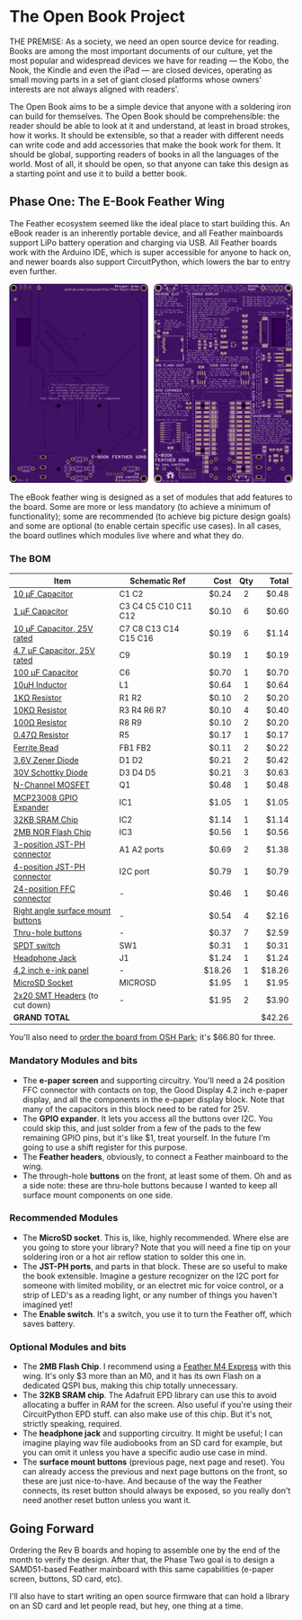 # The Open Book Project

THE PREMISE: As a society, we need an open source device for reading. Books are among the most important documents of our culture, yet the most popular and widespread devices we have for reading — the Kobo, the Nook, the Kindle and even the iPad — are closed devices, operating as small moving parts in a set of giant closed platforms whose owners' interests are not always aligned with readers'.

The Open Book aims to be a simple device that anyone with a soldering iron can build for themselves. The Open Book should be comprehensible: the reader should be able to look at it and understand, at least in broad strokes, how it works. It should be extensible, so that a reader with different needs can write code and add accessories that make the book work for them. It should be global, supporting readers of books in all the languages of the world. Most of all, it should be open, so that anyone can take this design as a starting point and use it to build a better book.

## Phase One: The E-Book Feather Wing

The Feather ecosystem seemed like the ideal place to start building this. An eBook reader is an inherently portable device, and all Feather mainboards support LiPo battery operation and charging via USB. All Feather boards work with the Arduino IDE, which is super accessible for anyone to hack on, and newer boards also support CircuitPython, which lowers the bar to entry even further.

![image](/images/board.png)

The eBook feather wing is designed as a set of modules that add features to the board. Some are more or less mandatory (to achieve a minimum of functionality); some are recommended (to achieve big picture design goals) and some are optional (to enable certain specific use cases). In all cases, the board outlines which modules live where and what they do.

### The BOM

| Item          | Schematic Ref | Cost  | Qty | Total |
| ------------- | ------------- | -----:|:---:| -----:|
| [10 µF Capacitor](https://www.digikey.com/short/prr548) | C1 C2 | $0.24 | 2 | $0.48 |
| [1 µF Capacitor](https://www.digikey.com/short/prr543) | C3 C4 C5 C10 C11 C12 | $0.10 | 6 | $0.60 |
| [10 µF Capacitor, 25V rated](https://www.digikey.com/short/prr59w) | C7 C8 C13 C14 C15 C16 | $0.19 | 6 | $1.14 |
| [4.7 µF Capacitor, 25V rated](https://www.digikey.com/short/prr5b9) | C9 | $0.19 | 1 | $0.19 |
| [100 µF Capacitor](https://www.digikey.com/short/prr545) | C6 | $0.70 | 1 | $0.70 |
| [10µH Inductor](https://www.digikey.com/short/prr5bv) | L1 | $0.64 | 1 | $0.64 |
| [1KΩ Resistor](https://www.digikey.com/short/prr5ff) | R1 R2 | $0.10 | 2 | $0.20 |
| [10KΩ Resistor](https://www.digikey.com/short/prr5f5) | R3 R4 R6 R7 | $0.10 | 4 | $0.40 |
| [100Ω Resistor](https://www.digikey.com/short/prr5f9) | R8 R9 | $0.10 | 2 | $0.20 |
| [0.47Ω Resistor](https://www.digikey.com/short/prr5fh) | R5 | $0.17 | 1 | $0.17 |
| [Ferrite Bead](https://www.digikey.com/short/prr5fd) | FB1 FB2 | $0.11 | 2 | $0.22 |
| [3.6V Zener Diode](https://www.digikey.com/short/prr5f3) | D1 D2 | $0.21 | 2 | $0.42 |
| [30V Schottky Diode](https://www.digikey.com/short/prr5f8) | D3 D4 D5 | $0.21 | 3 | $0.63 |
| [N-Channel MOSFET](https://www.digikey.com/short/prr5f0) | Q1 | $0.48 | 1 | $0.48 |
| [MCP23008 GPIO Expander](https://www.digikey.com/short/prr52n) | IC1 | $1.05 | 1 | $1.05 |
| [32KB SRAM Chip](https://www.digikey.com/short/prr52f) | IC2 | $1.14 | 1 | $1.14 |
| [2MB NOR Flash Chip](https://www.digikey.com/short/prr525) | IC3 | $0.56 | 1 | $0.56 |
| [3-position JST-PH connector](https://www.digikey.com/short/prr5pc) | A1 A2 ports | $0.69 | 2 | $1.38 |
| [4-position JST-PH connector](https://www.digikey.com/short/prr9wp) | I2C port | $0.79 | 1 | $0.79 |
| [24-position FFC connector](https://www.digikey.com/short/prr5wm) | - | $0.46 | 1 | $0.46 |
| [Right angle surface mount buttons](https://www.digikey.com/short/prr5pv) | - | $0.54 | 4 | $2.16 |
| [Thru-hole buttons](https://www.digikey.com/short/prr5pq) | - | $0.37 | 7 | $2.59 |
| [SPDT switch](https://www.digikey.com/short/prr5w1) | SW1 | $0.31 | 1 | $0.31 |
| [Headphone Jack](https://www.digikey.com/short/prr5np) | J1 | $1.24 | 1 | $1.24 |
| [4.2 inch e-ink panel](https://zh-tw.buyepaper.com/42inch-e-ink-panel-spi-interface-buy-e-paper-display-p0085-p0085.html) | - | $18.26 | 1 | $18.26 |
| [MicroSD Socket](https://www.adafruit.com/product/1660) | MICROSD | $1.95 | 1 | $1.95 |
| [2x20 SMT Headers](https://www.adafruit.com/product/2187) (to cut down) | - | $1.95 | 2 | $3.90 |
| **GRAND TOTAL** |  |  |  | $42.26 |

You'll also need to [order the board from OSH Park](https://oshpark.com/shared_projects/rzopLYdJ); it's $66.80 for three.

### Mandatory Modules and bits

* The **e-paper screen** and supporting circuitry. You'll need a 24 position FFC connector with contacts on top, the Good Display 4.2 inch e-paper display, and all the components in the e-paper display block. Note that many of the capacitors in this block need to be rated for 25V.
* The **GPIO expander**. It lets you access all the buttons over I2C. You could skip this, and just solder from a few of the pads to the few remaining GPIO pins, but it's like $1, treat yourself. In the future I'm going to use a shift register for this purpose.
* The **Feather headers**, obviously, to connect a Feather mainboard to the wing.
* The through-hole **buttons** on the front, at least some of them. Oh and as a side note: these are thru-hole buttons because I wanted to keep all surface mount components on one side.

### Recommended Modules

* The **MicroSD socket**. This is, like, highly recommended. Where else are you going to store your library? Note that you will need a fine tip on your soldering iron or a hot air reflow station to solder this one in.
* The **JST-PH ports**, and parts in that block. These are so useful to make the book extensible. Imagine a gesture recognizer on the I2C port for someone with limited mobility, or an electret mic for voice control, or a strip of LED's as a reading light, or any number of things you haven't imagined yet!
* The **Enable switch**. It's a switch, you use it to turn the Feather off, which saves battery.

### Optional Modules and bits

* The **2MB Flash Chip**. I recommend using a [Feather M4 Express](https://www.adafruit.com/product/3857) with this wing. It's only $3 more than an M0, and it has its own Flash on a dedicated QSPI bus, making this chip totally unnecessary.
* The **32KB SRAM chip**. The Adafruit EPD library can use this to avoid allocating a buffer in RAM for the screen. Also useful if you're using their CircuitPython EPD stuff. can also make use of this chip. But it's not, strictly speaking, required.
* The **headphone jack** and supporting circuitry. It might be useful; I can imagine playing wav file audiobooks from an SD card for example, but you can omit it unless you have a specific audio use case in mind.
* The **surface mount buttons** (previous page, next page and reset). You can already access the previous and next page buttons on the front, so these are just nice-to-have. And because of the way the Feather connects, its reset button should always be exposed, so you really don't need another reset button unless you want it.

## Going Forward

Ordering the Rev B boards and hoping to assemble one by the end of the month to verify the design. After that, the Phase Two goal is to design a SAMD51-based Feather mainboard with this same capabilities (e-paper screen, buttons, SD card, etc).

I'll also have to start writing an open source firmware that can hold a library on an SD card and let people read, but hey, one thing at a time.
